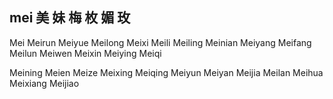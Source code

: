 mei  美 妹 梅 枚 媚 玫 
---

Mei Meirun Meiyue Meilong Meixi Meili Meiling Meinian Meiyang Meifang Meilun Meiwen Meixin Meiying Meiqi 

Meining Meien Meize Meixing Meiqing Meiyun Meiyan Meijia Meilan Meihua Meixiang Meijiao 
